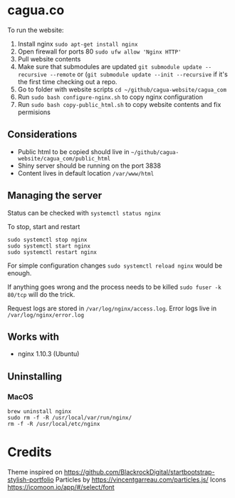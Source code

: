 # cagua.co

To run the website:

1. Install nginx `sudo apt-get install nginx`
2. Open firewall for ports 80 `sudo ufw allow 'Nginx HTTP'`
3. Pull website contents
4. Make sure that submodules are updated `git submodule update --recursive --remote` or (`git submodule update --init --recursive` if it's the first time checking out a repo.
5. Go to folder with website scripts `cd ~/github/cagua-website/cagua_com`
6. Run `sudo bash configure-nginx.sh` to copy nginx configuration
7. Run `sudo bash copy-public_html.sh` to copy website contents and fix permisions

## Considerations

* Public html to be copied should live in `~/github/cagua-website/cagua_com/public_html`
* Shiny server should be running on the port 3838
* Content lives in default location `/var/www/html`

## Managing the server

Status can be checked with `systemctl status nginx`

To stop, start and restart

```
sudo systemctl stop nginx
sudo systemctl start nginx
sudo systemctl restart nginx
```

For simple configuration changes `sudo systemctl reload nginx` would be enough.

If anything goes wrong and the process needs to be killed `sudo fuser -k 80/tcp` will do the trick.

Request logs are stored in `/var/log/nginx/access.log`. Error logs live in `/var/log/nginx/error.log`

## Works with

* nginx 1.10.3 (Ubuntu)

## Uninstalling

### MacOS

```
brew uninstall nginx
sudo rm -f -R /usr/local/var/run/nginx/
rm -f -R /usr/local/etc/nginx  
```

# Credits

Theme inspired on https://github.com/BlackrockDigital/startbootstrap-stylish-portfolio
Particles by https://vincentgarreau.com/particles.js/
Icons https://icomoon.io/app/#/select/font
